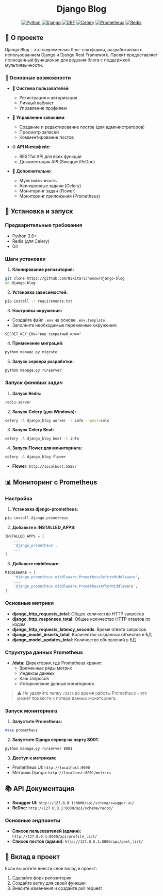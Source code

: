 <div align="center">

# Django Blog

[![Python](https://img.shields.io/badge/Python-3.8%2B-blue)](https://www.python.org/)
[![Django](https://img.shields.io/badge/Django-4.0%2B-green)](https://www.djangoproject.com/)
[![DRF](https://img.shields.io/badge/DRF-3.12%2B-red)](https://www.django-rest-framework.org/)
[![Celery](https://img.shields.io/badge/Celery-5.3.4-brightgreen)](https://docs.celeryq.dev/)
[![Prometheus](https://img.shields.io/badge/Prometheus-2.45.0-orange)](https://prometheus.io/)
[![Redis](https://img.shields.io/badge/Redis-7.2.3-red)](https://redis.io/)

</div>

## 📝 О проекте

Django Blog - это современная блог-платформа, разработанная с использованием Django и Django Rest Framework. Проект предоставляет полноценный функционал для ведения блога с поддержкой мультиязычности.

### 🔑 Основные возможности

- 👤 **Система пользователей**:
  - Регистрация и авторизация
  - Личный кабинет
  - Управление профилем

- 📝 **Управление записями**:
  - Создание и редактирование постов (для администраторов)
  - Просмотр записей
  - Комментирование постов

- 🌐 **API Интерфейс**:
  - RESTful API для всех функций
  - Документация API (Swagger/ReDoc)

- 🔄 **Дополнительно**:
  - Мультиязычность
  - Асинхронные задачи (Celery)
  - Мониторинг задач (Flower)
  - Мониторинг приложения (Prometheus)

## 🚀 Установка и запуск

### Предварительные требования

- Python 3.8+
- Redis (для Celery)
- Git

### Шаги установки

1. **Клонирование репозитория:**
```bash
git clone https://github.com/NikitaTichonow/django-blog
cd django-blog
```

2. **Установка зависимостей:**
```bash
pip install -r requirements.txt
```

3. **Настройка окружения:**
- Создайте файл `.env` на основе `.env.template`
- Заполните необходимые переменные окружения:
```env
SECRET_KEY_ENV="ваш_секретный_ключ"
```

4. **Применение миграций:**
```bash
python manage.py migrate
```

5. **Запуск сервера разработки:**
```bash
python manage.py runserver
```

### Запуск фоновых задач

1. **Запуск Redis:**
```bash
redis-server
```

2. **Запуск Celery (для Windows):**
```bash
celery -A django_blog worker -l info --pool=solo
```

3. **Запуск Celery Beat:**
```bash
celery -A django_blog beat -l info
```

4. **Запуск Flower для мониторинга:**
```bash
celery -A django_blog flower
```
- **Flower:** `http://localhost:5555/`

## 📊 Мониторинг с Prometheus

### Настройка

1. **Установка django-prometheus:**
```bash
pip install django-prometheus
```

2. **Добавьте в INSTALLED_APPS:**
```python
INSTALLED_APPS = [
    ...
    'django_prometheus',
    ...
]
```

3. **Добавьте middleware:**
```python
MIDDLEWARE = [
    'django_prometheus.middleware.PrometheusBeforeMiddleware',
    ...
    'django_prometheus.middleware.PrometheusAfterMiddleware',
]
```

### Основные метрики

- **django_http_requests_total**: Общее количество HTTP запросов
- **django_http_responses_total**: Общее количество HTTP ответов по кодам
- **django_http_requests_latency_seconds**: Время ответа запросов
- **django_model_inserts_total**: Количество созданных объектов в БД
- **django_model_updates_total**: Количество обновлений в БД

### Структура данных Prometheus

- **/data**: Директория, где Prometheus хранит:
  - Временные ряды метрик
  - Индексы данных
  - Кэш запросов
  - Исторические данные мониторинга

> ⚠️ Не удаляйте папку `/data` во время работы Prometheus - это может привести к потере данных мониторинга.

### Запуск мониторинга

1. **Запустите Prometheus:**
```bash
make prometheus
```

2. **Запустите Django сервер на порту 8001:**
```bash
python manage.py runserver 8001
```

3. **Доступ к метрикам:**
- Prometheus UI: `http://localhost:9090`
- Метрики Django: `http://localhost:8001/metrics`

## 📚 API Документация

- **Swagger UI:** `http://127.0.0.1:8000/api/schema/swagger-ui/`
- **ReDoc:** `http://127.0.0.1:8000/api/schema/redoc/`

### Основные эндпоинты

- **Список пользователей (админ):** `http://127.0.0.1:8000/api/profile_list/`
- **Список постов (админ):** `http://127.0.0.1:8000/api/post_list/`

## 🤝 Вклад в проект

Если вы хотите внести свой вклад в проект:

1. Сделайте форк репозитория
2. Создайте ветку для своей функции
3. Внесите изменения и создайте pull request


